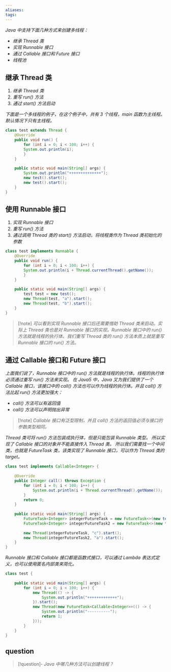 ```yaml
---
aliases: 
tags: 
---
```

_Java 中支持下面几种方式来创建多线程：_
+ _继承 Thread 类_
+ _实现 Runnable 接口_
+ _通过 Callable 接口和 Future 接口_
+ *线程池*

## 继承 Thread 类

1. _继承 Thread 类_
2. _重写 run() 方法_
3. _通过 start() 方法启动_

_下面是一个多线程的例子，在这个例子中，共有 3 个线程，main 函数为主线程。默认情况下只有主线程。_

```java
class test extends Thread {  
	@Override  
	public void run() {  
		for (int i = 0; i < 100; i++) {  
		System.out.println(i);  
		}  
	}  
	  
	public static void main(String[] args) {  
		System.out.println("++++++++++++++");  
		new test().start();  
		new test().start();  
	}  
}
```

## 使用 Runnable 接口

1. _实现 Runnable 接口_
2. _重写 run() 方法_
3. _通过调用 Thread 类的 start() 方法启动，将线程类作为 Thread 类初始化的参数_

```java
class test implements Runnable {  
	@Override  
	public void run() {  
		for (int i = 0; i < 100; i++) {  
		System.out.println(i + Thread.currentThread().getName());  
		}  
	}  
	  
	public static void main(String[] args) {  
		test test = new test();  
		new Thread(test, "a").start();  
		new Thread(test, "b").start();  
	}  
}
```

> [!note] _可以看到实现 Runnable 接口后还需要借助 Thread 类来启动。实际上 Thread 类也是对 Runnable 接口的实现。Runnable 接口中的 run() 方法就是线程的执行体。我们重写 Thread 类的 run() 方法本质上就是重写 Runnable 接口的 run() 方法。_

## 通过 Callable 接口和 Future 接口

_上面我们说了，Runnable 接口中的 run() 方法就是线程的执行体。线程的执行体必须通过重写 run() 方法来实现。_
_在 Java5 中，Java 又为我们提供了一个 Callable 接口，该接口中的 call() 方法也可以作为线程的执行体。并且 call() 方法比起 run() 方法更加强大：_
+ _call() 方法可以有返回值_
+ _call() 方法可以声明抛出异常_

> [!note] _Callable 接口有泛型限制，并且 call() 方法的返回值必须与接口的参数类型相同。_

_Thread 类可将 run() 方法包装成执行体，但是只能包装 Runnable 类型。_
_所以实现了 Callable 接口的对象并不能直接传入 Thread 类。_
_所以我们需要找一个中间类，也就是 FutureTask 类，该类实现了 Runnable 接口，可以作为 Thread 类的 target。_

```java
class test implements Callable<Integer> {  
  
	@Override  
	public Integer call() throws Exception {  
		for (int i = 0; i < 100; i++) {  
			System.out.println(i + Thread.currentThread().getName());  
		}  
		return 0;  
	}  
	  
	public static void main(String[] args) {  
		FutureTask<Integer> integerFutureTask = new FutureTask<>(new test());  
		FutureTask<Integer> integerFutureTask2 = new FutureTask<>(new test());  
		  
		new Thread(integerFutureTask, "c").start();  
		new Thread(integerFutureTask2, "a").start();  
	}  
}
```

_Runnable 接口和 Callable 接口都是函数式接口，可以通过 Lambda 表达式定义，也可以使用匿名内部类来简化。_

```java
class test {  
  
	public static void main(String[] args) {  
		for (int i = 0; i < 100; i++) {  
			new Thread(() -> {  
				System.out.println("+++++++++++++");  
			}).start();  
			new Thread(new FutureTask<Callable<Integer>>(() -> {  
				System.out.println("----------");  
				return 1;  
			}));  
		}  
	}  
}
```

## question

> [!question]- *Java 中哪几种方法可以创建线程？*
